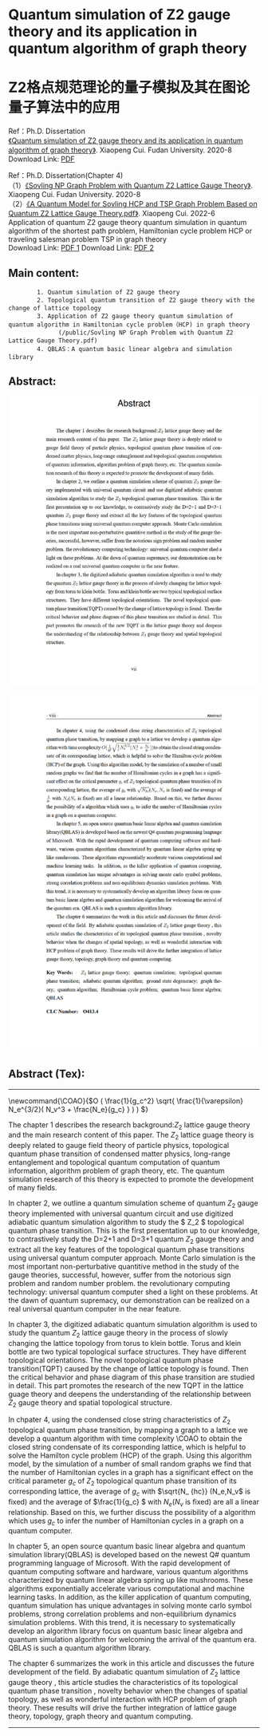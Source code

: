 # Quantum simulation of Z2 gauge theory and its application in quantum algorithm of graph theory

# Z2格点规范理论的量子模拟及其在图论量子算法中的应用

Ref：Ph.D. Dissertation  
      [《Quantum simulation of Z2 gauge theory and its application in quantum algorithm of graph theory》](doc/Z2_DocPaper.pdf).  Xiaopeng Cui. Fudan University. 2020-8  
Download Link: [PDF](doc/Z2_DocPaper.pdf)

Ref：Ph.D. Dissertation(Chapter 4)  
      （1）[《Sovling NP Graph Problem with Quantum Z2 Lattice Gauge Theory》](doc/Sovling%20NP%20Graph%20Problem%20with%20Quantum%20Z2%20Lattice%20Gauge%20Theory.pdf).  Xiaopeng Cui. Fudan University. 2020-8  
      （2）[《A Quantum Model for Sovling HCP and TSP Graph Problem Based on Quantum Z2 Lattice Gauge Theory.pdf》](public/A%20Quantum%20Model%20for%20Sovling%20HCP%20and%20TSP%20Graph%20Problem%20Based%20on%20Quantum%20Z2%20Lattice%20Gauge%20Theory.pdf).  Xiaopeng Cui. 2022-6  
Application of quantum Z2 gauge theory quantum simulation in quantum algorithm of the shortest path problem, Hamiltonian cycle problem HCP or traveling salesman problem TSP in graph theory  
Download Link: [PDF 1](doc/Sovling%20NP%20Graph%20Problem%20with%20Quantum%20Z2%20Lattice%20Gauge%20Theory.pdf)
Download Link: [PDF 2](public/A%20Quantum%20Model%20for%20Sovling%20HCP%20and%20TSP%20Graph%20Problem%20Based%20on%20Quantum%20Z2%20Lattice%20Gauge%20Theory.pdf)

## Main content:  
            1. Quantum simulation of Z2 gauge theory
            2. Topological quantum transition of Z2 gauge theory with the change of lattice topology
            3. Application of Z2 gauge theory quantum simulation of quantum algorithm in Hamiltonian cycle problem（HCP) in graph theory
                  (/public/Sovling NP Graph Problem with Quantum Z2 Lattice Gauge Theory.pdf)
            4. QBLAS：A quantum basic linear algebra and simulation library
            
## Abstract:

![image](res/fig/paper_abastract_en_1.jpg)

![image](res/fig/paper_abastract_en_2.jpg)


## Abstract (Tex):
<hr>
\newcommand{\COAO}{$O ( \frac{1}{g_c^2} \sqrt{  \frac{1}{\varepsilon}  N_e^{3/2}( N_v^3 +  \frac{N_e}{g_c} } ) ) $}


The chapter 1 describes the research background:$Z_2$ lattice gauge theory and the main research content of this paper. The $Z_2$ lattice guage theory is deeply related to gauge field theory of particle physics, topological quantum phase transition of condensed matter physics, long-range entanglement and topological quantum computation of quantum information, algorithm problem of graph theory, etc. The quantum simulation research of this theory is expected to promote the development of many fields.


In chapter 2, we outline a quantum simulation scheme of quantum $Z_2$ gauge theory implemented with universal quantum circuit and use digitized adiabatic quantum simulation algorithm to study the $ Z_2 $ topological quantum phase transition. This is the first presentation up to our knowledge, to contrastively study the D=2+1 and D=3+1 quantum $Z_2$ gauge theory and extract all the key features of the topological quantum phase transitions using universal quantum computer approach.  Monte Carlo simulation is the most important non-perturbative quantitive method in the study of the gauge theories, successful, however, suffer from the notorious sign problem and random number problem. the revolutionary computing technology: universal quantum computer shed a light on these problems. At the dawn of quantum supremacy, our demonstration can be realized on a real universal quantum computer in the near feature.

In chapter 3, the digitized adiabatic quantum simulation algorithm is used to study the quantum $Z_2$ lattice gauge theory in the process of slowly changing the lattice topology from torus to klein bottle. Torus and klein bottle are two typical topological surface structures. They have different topological orientations. The novel topological quantum phase transition(TQPT) caused by the change of lattice topology is found. Then the critical behavior and phase diagram of this phase transition are studied in detail. This part promotes the research of the new TQPT in the lattice guage theory and deepens the understanding of the relationship between $Z_2$ gauge theory and spatial topological structure.

In chpater 4, using the condensed close string characteristics of $Z_2$ topological quantum phase transition, by mapping a graph to a lattice we develop a quantum algorithm with time complexity \COAO to obtain the closed string condensate of its corresponding lattice, which is helpful to solve the Hamilton cycle problem (HCP) of the graph. Using this algorithm model, by the simulation of a number of small random graphs we find that the number of Hamiltonian cycles in a graph has a significant effect on the critical parameter $g_c$ of $Z_2$ topological quantum phase transition of its corresponding lattice, the average of $g_c$ with $\sqrt{N_ {hc}} $($N_e,N_v$ is fixed) and the average of $\frac{1}{g_c} $ with $N_e$($N_v$ is fixed) are all a linear relationship. Based on this, we further discuss the possibility of a algorithm which uses $g_c$ to infer the number of Hamiltonian cycles in a graph on a quantum computer.

In chapter 5, an open source quantum basic linear algebra and quantum simulation library(QBLAS) is developed based on the newest Q\# quantum programming language of Microsoft. With the rapid development of quantum computing software and hardware, various quantum algorithms characterized by quantum linear algebra spring up like mushrooms. These algorithms exponentially accelerate various computational and machine learning tasks. In addition, as the killer application of quantum computing, quantum simulation has unique advantages in solving monte carlo symbol problems, strong correlation problems and non-equilibrium dynamics simulation problems. With this trend, it is necessary to systematically develop an algorithm library focus on quantum basic linear algebra and quantum simulation algorithm for welcoming the arrival of the quantum era. QBLAS is such a quantum algorithm library. 

The chapter 6 summarizes the work in this article and discusses the future development of the field. By adiabatic quantum simulation of $Z_2$ lattice gauge theory , this article studies the characteristics of its topological quantum phase transition , novelty behavior when the changes of spatial topology, as well as wonderful interaction with HCP problem of graph theory. These results will drive the further integration of lattice gauge theory, topology, graph theory and quantum computing.
<hr>
